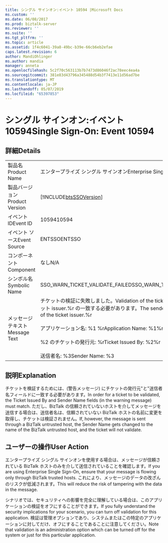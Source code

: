 ```yaml
---
title: シングル サインオン:イベント 10594 |Microsoft Docs
ms.custom: ''
ms.date: 06/08/2017
ms.prod: biztalk-server
ms.reviewer: ''
ms.suite: ''
ms.tgt_pltfrm: ''
ms.topic: article
ms.assetid: 1f4c6041-39a8-49bc-b39e-66cb6eb2efae
caps.latest.revision: 6
author: MandiOhlinger
ms.author: mandia
manager: anneta
ms.openlocfilehash: 5c2f70c563113b7b7473d86046f2ac78eec4ea4a
ms.sourcegitcommit: 381e83d43796a345488d54b3f7413e11d56ad7be
ms.translationtype: MT
ms.contentlocale: ja-JP
ms.lasthandoff: 05/07/2019
ms.locfileid: "65397853"
---
```

# <a name="single-sign-on-event-10594"></a><span data-ttu-id="fc6d3-102">シングル サインオン:イベント 10594</span><span class="sxs-lookup"><span data-stu-id="fc6d3-102">Single Sign-On: Event 10594</span></span>
## <a name="details"></a><span data-ttu-id="fc6d3-103">詳細</span><span class="sxs-lookup"><span data-stu-id="fc6d3-103">Details</span></span>  
  
|                 |                                                                                                                                                                                            |
|-----------------|--------------------------------------------------------------------------------------------------------------------------------------------------------------------------------------------|
|  <span data-ttu-id="fc6d3-104">製品名</span><span class="sxs-lookup"><span data-stu-id="fc6d3-104">Product Name</span></span>   |                                                                                 <span data-ttu-id="fc6d3-105">エンタープライズ シングル サインオン</span><span class="sxs-lookup"><span data-stu-id="fc6d3-105">Enterprise Single Sign-On</span></span>                                                                                  |
| <span data-ttu-id="fc6d3-106">製品バージョン</span><span class="sxs-lookup"><span data-stu-id="fc6d3-106">Product Version</span></span> |                                                                 [!INCLUDE[btsSSOVersion](../includes/btsssoversion-md.md)]                                                                 |
|    <span data-ttu-id="fc6d3-107">イベント ID</span><span class="sxs-lookup"><span data-stu-id="fc6d3-107">Event ID</span></span>     |                                                                                           <span data-ttu-id="fc6d3-108">10594</span><span class="sxs-lookup"><span data-stu-id="fc6d3-108">10594</span></span>                                                                                            |
|  <span data-ttu-id="fc6d3-109">イベント ソース</span><span class="sxs-lookup"><span data-stu-id="fc6d3-109">Event Source</span></span>   |                                                                                           <span data-ttu-id="fc6d3-110">ENTSSO</span><span class="sxs-lookup"><span data-stu-id="fc6d3-110">ENTSSO</span></span>                                                                                           |
|    <span data-ttu-id="fc6d3-111">コンポーネント</span><span class="sxs-lookup"><span data-stu-id="fc6d3-111">Component</span></span>    |                                                                                            <span data-ttu-id="fc6d3-112">なし</span><span class="sxs-lookup"><span data-stu-id="fc6d3-112">N/A</span></span>                                                                                             |
|  <span data-ttu-id="fc6d3-113">シンボル名</span><span class="sxs-lookup"><span data-stu-id="fc6d3-113">Symbolic Name</span></span>  |                                                                              <span data-ttu-id="fc6d3-114">SSO_WARN_TICKET_VALIDATE_FAILED</span><span class="sxs-lookup"><span data-stu-id="fc6d3-114">SSO_WARN_TICKET_VALIDATE_FAILED</span></span>                                                                               |
|  <span data-ttu-id="fc6d3-115">メッセージ テキスト</span><span class="sxs-lookup"><span data-stu-id="fc6d3-115">Message Text</span></span>   | <span data-ttu-id="fc6d3-116">チケットの検証に失敗しました。</span><span class="sxs-lookup"><span data-stu-id="fc6d3-116">Validation of the ticket failed.</span></span> <span data-ttu-id="fc6d3-117">送信者名はチケット issuer.%r の一致する必要があります。</span><span class="sxs-lookup"><span data-stu-id="fc6d3-117">The sender name must match that of the ticket issuer.%r</span></span><br /><br /> <span data-ttu-id="fc6d3-118">アプリケーション名: %1 %r</span><span class="sxs-lookup"><span data-stu-id="fc6d3-118">Application Name: %1%r</span></span><br /><br /> <span data-ttu-id="fc6d3-119">%2 のチケットの発行元: %r</span><span class="sxs-lookup"><span data-stu-id="fc6d3-119">Ticket Issued By: %2%r</span></span><br /><br /> <span data-ttu-id="fc6d3-120">送信者名: %3</span><span class="sxs-lookup"><span data-stu-id="fc6d3-120">Sender Name: %3</span></span> |
  
## <a name="explanation"></a><span data-ttu-id="fc6d3-121">説明</span><span class="sxs-lookup"><span data-stu-id="fc6d3-121">Explanation</span></span>  
 <span data-ttu-id="fc6d3-122">チケットを検証するためには、(警告メッセージ) にチケットの発行元"と"送信者名フィールドに一致する必要があります。</span><span class="sxs-lookup"><span data-stu-id="fc6d3-122">In order for a ticket to be validated, the Ticket Issued By and Sender Name fields (in the warning message) must match.</span></span> <span data-ttu-id="fc6d3-123">ただし、BizTalk の信頼されていないホストを介してメッセージを送信する場合は、送信者名は、信頼されていない BizTalk ホストの名前に変更を取得し、チケットは検証されません。</span><span class="sxs-lookup"><span data-stu-id="fc6d3-123">If, however, the message is sent through a BizTalk untrusted host, the Sender Name gets changed to the name of the BizTalk untrusted host, and the ticket will not validate.</span></span>  
  
## <a name="user-action"></a><span data-ttu-id="fc6d3-124">ユーザーの操作</span><span class="sxs-lookup"><span data-stu-id="fc6d3-124">User Action</span></span>  
 <span data-ttu-id="fc6d3-125">エンタープライズ シングル サインオンを使用する場合は、メッセージが信頼されている BizTalk ホストのみを介して送信されていることを確認します。</span><span class="sxs-lookup"><span data-stu-id="fc6d3-125">If you are using Enterprise Single Sign-On, ensure that your message is flowing only through BizTalk trusted hosts.</span></span> <span data-ttu-id="fc6d3-126">これにより、メッセージのデータの改ざんのリスクが低減されます。</span><span class="sxs-lookup"><span data-stu-id="fc6d3-126">This will reduce the risk of tampering with the data in the message.</span></span>  
  
 <span data-ttu-id="fc6d3-127">シナリオでは、セキュリティへの影響を完全に理解している場合は、このアプリケーションの検証をオフにすることができます。</span><span class="sxs-lookup"><span data-stu-id="fc6d3-127">If you fully understand the security implications for your scenario, you can turn off validation for this application.</span></span> <span data-ttu-id="fc6d3-128">検証は管理オプションであり、システムまたはこの特定のアプリケーションに対してだけ、オフにすることであることに注意してください。</span><span class="sxs-lookup"><span data-stu-id="fc6d3-128">Note that validation is an administration option which can be turned off for the system or just for this particular application.</span></span>